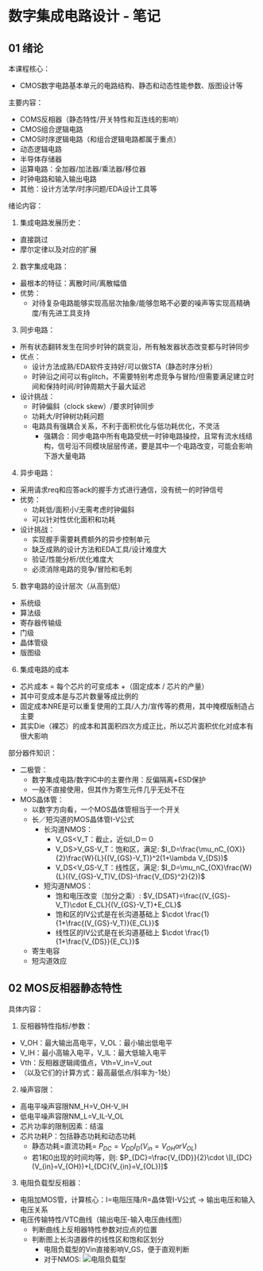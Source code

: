 # 数字集成电路设计 - 笔记

## 01 绪论
本课程核心：
- CMOS数字电路基本单元的电路结构、静态和动态性能参数、版图设计等

主要内容：
- COMS反相器（静态特性/开关特性和互连线的影响）
- CMOS组合逻辑电路
- CMOS时序逻辑电路（和组合逻辑电路都属于重点）
- 动态逻辑电路
- 半导体存储器
- 运算电路：全加器/加法器/乘法器/移位器
- 时钟电路和输入输出电路
- 其他：设计方法学/时序问题/EDA设计工具等

绪论内容：
1. 集成电路发展历史：
  - 直接跳过
  - 摩尔定律以及对应的扩展
2. 数字集成电路：
  - 最根本的特征：离散时间/离散幅值
  - 优势：
    - 对待复杂电路能够实现高层次抽象/能够忽略不必要的噪声等实现高精确度/有先进工具支持
3. 同步电路：
  - 所有状态翻转发生在同步时钟的跳变沿，所有触发器状态改变都与时钟同步
  - 优点：
    - 设计方法成熟/EDA软件支持好/可以做STA（静态时序分析）
    - 时钟沿之间可以有glitch，不需要特别考虑竞争与冒险/但需要满足建立时间和保持时间/时钟周期大于最大延迟
  - 设计挑战：
    - 时钟偏斜（clock skew）/要求时钟同步
    - 功耗大/时钟树功耗问题
    - 电路具有强耦合关系，不利于面积优化与低功耗优化，不灵活
      - 强耦合：同步电路中所有电路受统一时钟电路操控，且常有流水线结构，信号沿不同模块层层传递，要是其中一个电路改变，可能会影响下游大量电路
4. 异步电路：
  - 采用请求req和应答ack的握手方式进行通信，没有统一的时钟信号
  - 优势：
    - 功耗低/面积小/无需考虑时钟偏斜
    - 可以针对性优化面积和功耗
  - 设计挑战：
    - 实现握手需要耗费额外的异步控制单元
    - 缺乏成熟的设计方法和EDA工具/设计难度大
    - 验证/性能分析/优化难度大
    - 必须消除电路的竞争/冒险和毛刺
5. 数字电路的设计层次（从高到低）
  - 系统级
  - 算法级
  - 寄存器传输级
  - 门级
  - 晶体管级
  - 版图级
6. 集成电路的成本
  - 芯片成本 = 每个芯片的可变成本 +（固定成本 / 芯片的产量）
  - 其中可变成本是与芯片数量等成比例的
  - 固定成本NRE是可以重复使用的工具/人力/宣传等的费用，其中掩模版制造占主要
  - 其实Die（裸芯）的成本和其面积四次方成正比，所以芯片面积优化对成本有很大影响

部分器件知识：
- 二极管：
  - 数字集成电路/数字IC中的主要作用：反偏隔离+ESD保护
  - 一般不直接使用，但其作为寄生元件几乎无处不在
- MOS晶体管：
  - 以数字方向看，一个MOS晶体管相当于一个开关
  - 长／短沟道的MOS晶体管I-V公式
    - 长沟道NMOS：
      - V_GS<V_T：截止，近似I_D＝０
      - V_DS>V_GS-V_T：饱和区，满足: $I_D=\frac{\mu_nC_{OX}}{2}\frac{W}{L}{(V_{GS}-V_T)}^2(1+\lambda V_{DS})$
      - V_DS<V_GS-V_T：线性区，满足: $I_D=\mu_nC_{OX}\frac{W}{L}((V_{GS}-V_T)V_{DS}-\frac{V_{DS}^2}{2})$
    - 短沟道NMOS：
      - 饱和电压改变（加分之乘）: $V_{DSAT}=\frac{(V_{GS}-V_T)\cdot E_CL}{(V_{GS}-V_T)+E_CL}$
      - 饱和区的IV公式是在长沟道基础上 $\cdot \frac{1}{1+\frac{(V_{GS}-V_T)}{E_CL}}$
      - 线性区的IV公式是在长沟道基础上 $\cdot \frac{1}{1+\frac{V_{DS}}{E_CL}}$
  - 寄生电容
  - 短沟道效应


## 02  MOS反相器静态特性
具体内容：
1. 反相器特性指标/参数：
  - V_OH：最大输出高电平，V_OL：最小输出低电平
  - V_IH：最小高输入电平，V_IL：最大低输入电平
  - Vth：反相器逻辑阈值点，Vth=V_in=V_out
  - （以及它们的计算方式：最高最低点/斜率为-1处）
2. 噪声容限：
  - 高电平噪声容限NM_H=V_OH-V_IH
  - 低电平噪声容限NM_L=V_IL-V_OL
  - 芯片功率的限制因素：结温
  - 芯片功耗P：包括静态功耗和动态功耗
    - 静态功耗=直流功耗= $P_{DC}=V_{DD}I_D(V_{in}=V_{OH}orV_{OL})$
    - 若1和0出现的时间均等，则: $P_{DC}=\frac{V_{DD}}{2}\cdot \[I_{DC}(V_{in}=V_{OH})+I_{DC}(V_{in}=V_{OL})]$
3. 电阻负载型反相器：
  - 电阻加MOS管，计算核心：I=电阻压降/R=晶体管I-V公式 -> 输出电压和输入电压关系
  - 电压传输特性/VTC曲线（输出电压-输入电压曲线图）
    - 判断曲线上反相器特性参数对应点的位置
    - 判断图上长沟道器件的线性区和饱和区划分
      - 电阻负载型的Vin直接影响V_GS，便于直观判断
      - 对于NMOS: ![电阻负载型](./images/电阻负载VTC.jpg "电阻负载型VTC曲线")


